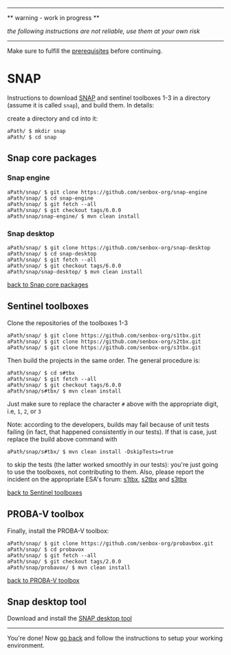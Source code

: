 ----

** warning - work in progress **

*the following instructions are not reliable, use them at your own risk*

----


Make sure to fulfill the [prerequisites](./prerequisites.md) before continuing.

# SNAP

Instructions to download [SNAP](https://senbox.atlassian.net/wiki/spaces/SNAP/pages/10879039/How+to+build+SNAP+from+sources) and sentinel toolboxes 1-3 in a directory (assume it is called `snap`), and build them. In details:

create a directory and cd into it:

```
aPath/ $ mkdir snap
aPath/ $ cd snap
```

## Snap core packages

### Snap engine

```
aPath/snap/ $ git clone https://github.com/senbox-org/snap-engine
aPath/snap/ $ cd snap-engine
aPath/snap/ $ git fetch --all
aPath/snap/ $ git checkout tags/6.0.0
aPath/snap/snap-engine/ $ mvn clean install
```

### Snap desktop

```
aPath/snap/ $ git clone https://github.com/senbox-org/snap-desktop
aPath/snap/ $ cd snap-desktop
aPath/snap/ $ git fetch --all
aPath/snap/ $ git checkout tags/6.0.0
aPath/snap/snap-desktop/ $ mvn clean install
```

[back to Snap core packages](#snap-core-packages)


## Sentinel toolboxes

Clone the repositories of the toolboxes 1-3

```
aPath/snap/ $ git clone https://github.com/senbox-org/s1tbx.git
aPath/snap/ $ git clone https://github.com/senbox-org/s2tbx.git
aPath/snap/ $ git clone https://github.com/senbox-org/s3tbx.git
```

Then build the projects in the same order. The general procedure is:

```
aPath/snap/ $ cd s#tbx
aPath/snap/ $ git fetch --all
aPath/snap/ $ git checkout tags/6.0.0
aPath/snap/s#tbx/ $ mvn clean install

```
Just make sure to replace the character `#` above with the appropriate digit, i.e, `1`, `2`, or `3`

Note: according to the developers, builds may fail because of unit tests failing (in fact, that happened consistently in our tests). If that is case, just replace the build above command with

```
aPath/snap/s#tbx/ $ mvn clean install -DskipTests=true
```

to skip the tests (the latter worked smoothly in our tests): you're just going to use the toolboxes, not contributing to them. Also, please report the incident on the appropriate ESA's forum: [s1tbx](https://forum.step.esa.int/c/s1tbx/problem-reports), [s2tbx](https://forum.step.esa.int/c/s2tbx/problem-reports) and [s3tbx](https://forum.step.esa.int/c/s3tbx/problem-reports)

[back to Sentinel toolboxes](#sentinel-toolboxes)

## PROBA-V toolbox

Finally, install the PROBA-V toolbox:

```
aPath/snap/ $ git clone https://github.com/senbox-org/probavbox.git
aPath/snap/ $ cd probavox
aPath/snap/ $ git fetch --all
aPath/snap/ $ git checkout tags/2.0.0
aPath/snap/probavox/ $ mvn clean install
```

[back to PROBA-V toolbox](#proba-v-toolbox)

## Snap desktop tool

Download and install the [SNAP desktop tool](http://step.esa.int/main/download/)


----

You're done!
Now [go back](./README.md) and follow the instructions to setup your working environment.